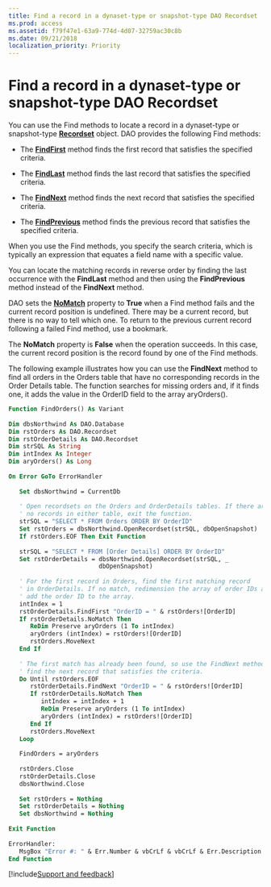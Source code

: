 ```yaml
---
title: Find a record in a dynaset-type or snapshot-type DAO Recordset
ms.prod: access
ms.assetid: f79f47e1-63a9-774d-4d07-32759ac30c8b
ms.date: 09/21/2018
localization_priority: Priority
---
```



# Find a record in a dynaset-type or snapshot-type DAO Recordset

You can use the Find methods to locate a record in a dynaset-type or snapshot-type **[Recordset](../../../api/overview/Access.md)** object. DAO provides the following Find methods:


- The **[FindFirst](../../../api/overview/Access.md)** method finds the first record that satisfies the specified criteria.
    
- The **[FindLast](../../../api/overview/Access.md)** method finds the last record that satisfies the specified criteria.
    
- The **[FindNext](../../../api/overview/Access.md)** method finds the next record that satisfies the specified criteria.
    
- The **[FindPrevious](../../../api/overview/Access.md)** method finds the previous record that satisfies the specified criteria.
    

When you use the Find methods, you specify the search criteria, which is typically an expression that equates a field name with a specific value.

You can locate the matching records in reverse order by finding the last occurrence with the **FindLast** method and then using the **FindPrevious** method instead of the **FindNext** method.

DAO sets the **[NoMatch](../../../api/overview/Access.md)** property to **True** when a Find method fails and the current record position is undefined. There may be a current record, but there is no way to tell which one. To return to the previous current record following a failed Find method, use a bookmark.

The **NoMatch** property is **False** when the operation succeeds. In this case, the current record position is the record found by one of the Find methods.

The following example illustrates how you can use the **FindNext** method to find all orders in the Orders table that have no corresponding records in the Order Details table. The function searches for missing orders and, if it finds one, it adds the value in the OrderID field to the array aryOrders().

```vb
Function FindOrders() As Variant 
 
Dim dbsNorthwind As DAO.Database 
Dim rstOrders As DAO.Recordset 
Dim rstOrderDetails As DAO.Recordset 
Dim strSQL As String 
Dim intIndex As Integer 
Dim aryOrders() As Long 
 
On Error GoTo ErrorHandler 
 
   Set dbsNorthwind = CurrentDb 
 
   ' Open recordsets on the Orders and OrderDetails tables. If there are 
   ' no records in either table, exit the function. 
   strSQL = "SELECT * FROM Orders ORDER BY OrderID" 
   Set rstOrders = dbsNorthwind.OpenRecordset(strSQL, dbOpenSnapshot) 
   If rstOrders.EOF Then Exit Function 
 
   strSQL = "SELECT * FROM [Order Details] ORDER BY OrderID" 
   Set rstOrderDetails = dbsNorthwind.OpenRecordset(strSQL, _ 
                         dbOpenSnapshot) 
 
   ' For the first record in Orders, find the first matching record 
   ' in OrderDetails. If no match, redimension the array of order IDs and 
   ' add the order ID to the array. 
   intIndex = 1 
   rstOrderDetails.FindFirst "OrderID = " & rstOrders![OrderID] 
   If rstOrderDetails.NoMatch Then 
      ReDim Preserve aryOrders (1 To intIndex) 
      aryOrders (intIndex) = rstOrders![OrderID] 
      rstOrders.MoveNext 
   End If 
 
   ' The first match has already been found, so use the FindNext method to 
   ' find the next record that satisfies the criteria. 
   Do Until rstOrders.EOF 
      rstOrderDetails.FindNext "OrderID = " & rstOrders![OrderID] 
      If rstOrderDetails.NoMatch Then 
         intIndex = intIndex + 1 
         ReDim Preserve aryOrders (1 To intIndex) 
         aryOrders (intIndex) = rstOrders![OrderID] 
      End If 
      rstOrders.MoveNext 
   Loop 
 
   FindOrders = aryOrders 
 
   rstOrders.Close 
   rstOrderDetails.Close 
   dbsNorthwind.Close 
 
   Set rstOrders = Nothing 
   Set rstOrderDetails = Nothing 
   Set dbsNorthwind = Nothing 
 
Exit Function 
 
ErrorHandler: 
   MsgBox "Error #: " & Err.Number & vbCrLf & vbCrLf & Err.Description 
End Function
```

[!include[Support and feedback](~/includes/feedback-boilerplate.md)]
